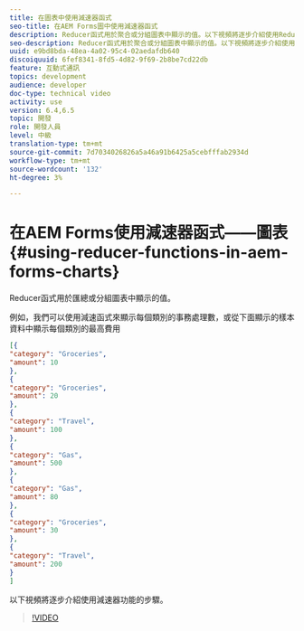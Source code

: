 ```yaml
---
title: 在圖表中使用減速器函式
seo-title: 在AEM Forms圖中使用減速器函式
description: Reducer函式用於聚合或分組圖表中顯示的值。以下視頻將逐步介紹使用Reducer函式時涉及的步驟。
seo-description: Reducer函式用於聚合或分組圖表中顯示的值。以下視頻將逐步介紹使用Reducer函式時涉及的步驟。
uuid: e9bd8bda-48ea-4a02-95c4-02aedafdb640
discoiquuid: 6fef8341-8fd5-4d82-9f69-2b8be7cd22db
feature: 互動式通訊
topics: development
audience: developer
doc-type: technical video
activity: use
version: 6.4,6.5
topic: 開發
role: 開發人員
level: 中級
translation-type: tm+mt
source-git-commit: 7d7034026826a5a46a91b6425a5cebfffab2934d
workflow-type: tm+mt
source-wordcount: '132'
ht-degree: 3%

---
```



# 在AEM Forms使用減速器函式——圖表{#using-reducer-functions-in-aem-forms-charts}

Reducer函式用於匯總或分組圖表中顯示的值。


例如，我們可以使用減速函式來顯示每個類別的事務處理數，或從下面顯示的樣本資料中顯示每個類別的最高費用

```json
[{
"category": "Groceries",
"amount": 10
},
{
"category": "Groceries",
"amount": 20
},
{
"category": "Travel",
"amount": 100
},
{
"category": "Gas",
"amount": 500
},
{
"category": "Gas",
"amount": 80
},
{
"category": "Groceries",
"amount": 30
},
{
"category": "Travel",
"amount": 200
}
]
```

以下視頻將逐步介紹使用減速器功能的步驟。

>[!VIDEO](https://video.tv.adobe.com/v/21368/?quality=9&learn=on)


